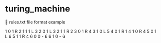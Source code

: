 # turing_machine
📂 rules.txt file format example

1 0 1 R 2
1 1 1 L 3
2 0 1 L 3
2 1 1 R 2
3 0 1 R 4
3 1 0 L 5
4 0 1 R 1
4 1 0 R 4
5 0 1 L 6
5 1 1 R 4
6 0 0 - 6
6 1 0 - 6
